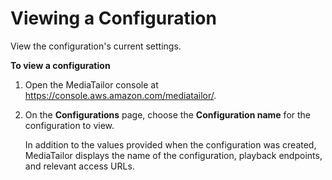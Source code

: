 # Viewing a Configuration<a name="configurations-view"></a>

View the configuration's current settings\.

**To view a configuration**

1. Open the MediaTailor console at [https://console\.aws\.amazon\.com/mediatailor/](https://console.aws.amazon.com/mediatailor/)\.

1. On the **Configurations** page, choose the **Configuration name** for the configuration to view\.

   In addition to the values provided when the configuration was created, MediaTailor displays the name of the configuration, playback endpoints, and relevant access URLs\.